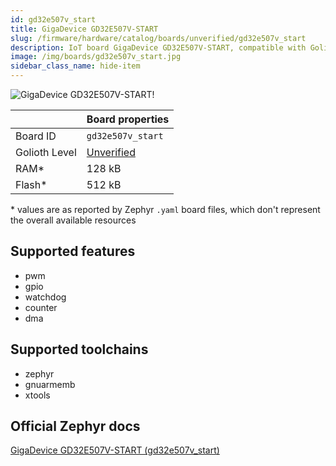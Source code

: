 ```yaml
---
id: gd32e507v_start
title: GigaDevice GD32E507V-START
slug: /firmware/hardware/catalog/boards/unverified/gd32e507v_start
description: IoT board GigaDevice GD32E507V-START, compatible with Golioth at unverified level.
image: /img/boards/gd32e507v_start.jpg
sidebar_class_name: hide-item
---
```


[//]: # (This is an auto-generated file, do not edit! Changes to it will be lost upon re-generation)

![GigaDevice GD32E507V-START!](/img/boards/gd32e507v_start.jpg "GigaDevice GD32E507V-START")

|                | Board properties     |
| -------------  | -------------------- |
| Board ID       | `gd32e507v_start` |
| Golioth Level  | [Unverified](/firmware/hardware#unverified-boards) |
| RAM*           | 128 kB |
| Flash*         | 512 kB |

\* values are as reported by Zephyr `.yaml` board files, which don't represent the overall available resources



## Supported features

* pwm
* gpio
* watchdog
* counter
* dma

## Supported toolchains

* zephyr
* gnuarmemb
* xtools

## Official Zephyr docs

[GigaDevice GD32E507V-START (gd32e507v_start)](https://docs.zephyrproject.org/latest/boards/gd/gd32e507v_start/doc/index.html)
